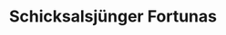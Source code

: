 ---
layout: home
title: Schicksalsjünger Fortunas
category: religion
central_figure: Fortuna
type: Anerkannte Glaubensgemeinschaft
redirect_from: /organisations/schicksalsjünger-fortunas
---